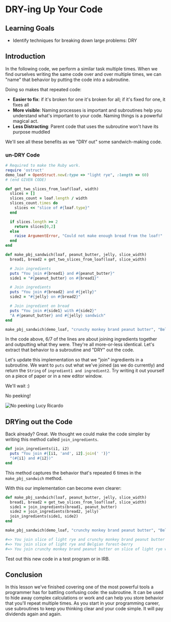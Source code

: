 # DRY-ing Up Your Code

## Learning Goals

- Identify techniques for breaking down large problems: DRY

## Introduction

In the following code, we perform a similar task multiple times. When we find
ourselves writing the same code over and over multiple times, we can "name"
that behavior by putting the code into a subroutine.

Doing so makes that repeated code:

* **Easier to fix**: if it's broken for one it's broken for all; if it's fixed for
  one, it fixes all
* **More visible**: Naming processes is important and subroutines help you understand what's
  important to your code. Naming things is a powerful magical act.
* **Less Distracting**: Parent code that uses the subroutine won't have its
  purpose muddled

We'll see all these benefits as we "DRY out" some sandwich-making code.

### un-DRY Code

```ruby
# Required to make the Ruby work.
require 'ostruct'
demo_loaf = OpenStruct.new(:type => "light rye", :length => 60)
# (end GIVEN CODE)

def get_two_slices_from_loaf(loaf, width)
  slices = []
  slices_count = loaf.length / width
  slices_count.times do
    slices << "slice of #{loaf.type}"
  end

  if slices.length >= 2
    return slices[0,2]
  else
    raise ArgumentError, "Could not make enough bread from the loaf!"
  end
end

def make_pbj_sandwich(loaf, peanut_butter, jelly, slice_width)
  bread1, bread2 = get_two_slices_from_loaf(loaf, slice_width)

  # Join ingredients
  puts "You join #{bread1} and #{peanut_butter}"
  side1 = "#{peanut_butter} on #{bread1}"

  # Join ingredients
  puts "You join #{bread2} and #{jelly}"
  side2 = "#{jelly} on #{bread2}"

  # Join ingredient on bread
  puts "You join #{side1} with #{side2}"
  "A #{peanut_butter} and #{jelly} sandwich"
end

make_pbj_sandwich(demo_loaf, "crunchy monkey brand peanut butter", "Belgian forest-berry", 2)
```

In the code above, 6/7 of the lines are about joining ingredients together and
outputting what they were. They're all more-or-less identical. Let's extract
that behavior to a subroutine and "DRY" out the code.

Let's update this implementation so that we "join" ingredients in a subroutine.
We want to `puts` out what we've joined (as we do currently) and return the
`String` of `ingredient1 and ingredient2`. Try writing it out yourself on a
piece of paper or in a new editor window.

We'll wait :)

No peeking!

![No peeking Lucy Ricardo](https://media.giphy.com/media/26u8y41tkhGq81fr2/source.gif)

## DRYing out the Code

Back already? Great. We thought we could make the code simpler by writing this
method called `join_ingredients`.

```ruby
def join_ingredients(i1, i2)
  puts "You join #{[i1, 'and', i2].join(' ')}"
  "(#{i1} and #{i2})"
end
```

This method captures the behavior that's repeated 6 times in the
`make_pbj_sandwich` method.

With this our implementation can become even clearer:

```ruby
def make_pbj_sandwich(loaf, peanut_butter, jelly, slice_width)
  bread1, bread2 = get_two_slices_from_loaf(loaf, slice_width)
  side1 = join_ingredients(bread1, peanut_butter)
  side2 = join_ingredients(bread2, jelly)
  join_ingredients(side1, side2)
end

make_pbj_sandwich(demo_loaf, "crunchy monkey brand peanut butter", "Belgian forest-berry", 2)

#=> You join slice of light rye and crunchy monkey brand peanut butter
#=> You join slice of light rye and Belgian forest-berry
#=> You join crunchy monkey brand peanut butter on slice of light rye with Belgian forest-berry on slice of light rye
```

Test out this new code in a test program or in IRB.

## Conclusion

In this lesson we've finished covering one of the most powerful tools a
programmer has for battling confusing code: the subroutine. It can be used to
hide away complex calculations or work and can help you store behavior that
you'll repeat multiple times. As you start in your programming career, use
subroutines to keep you thinking clear and your code simple. It will pay
dividends again and again.
